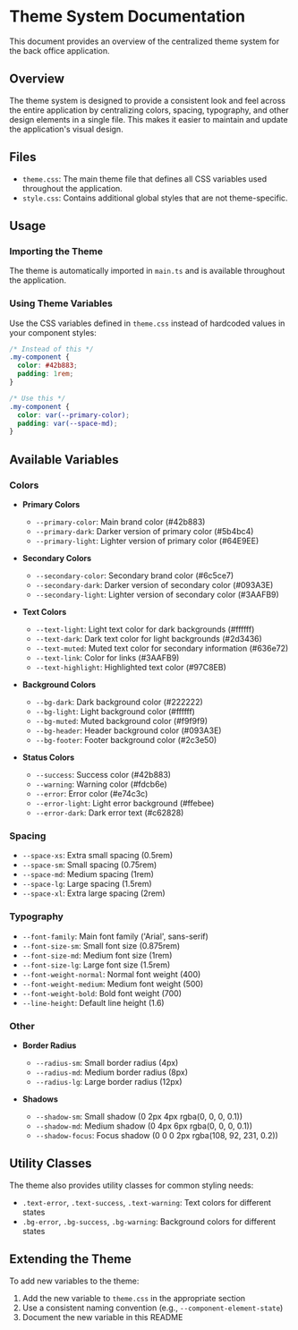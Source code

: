 # Theme System Documentation

This document provides an overview of the centralized theme system for the back office application.

## Overview

The theme system is designed to provide a consistent look and feel across the entire application by centralizing colors, spacing, typography, and other design elements in a single file. This makes it easier to maintain and update the application's visual design.

## Files

- `theme.css`: The main theme file that defines all CSS variables used throughout the application.
- `style.css`: Contains additional global styles that are not theme-specific.

## Usage

### Importing the Theme

The theme is automatically imported in `main.ts` and is available throughout the application.

### Using Theme Variables

Use the CSS variables defined in `theme.css` instead of hardcoded values in your component styles:

```css
/* Instead of this */
.my-component {
  color: #42b883;
  padding: 1rem;
}

/* Use this */
.my-component {
  color: var(--primary-color);
  padding: var(--space-md);
}
```

## Available Variables

### Colors

- **Primary Colors**
  - `--primary-color`: Main brand color (#42b883)
  - `--primary-dark`: Darker version of primary color (#5b4bc4)
  - `--primary-light`: Lighter version of primary color (#64E9EE)

- **Secondary Colors**
  - `--secondary-color`: Secondary brand color (#6c5ce7)
  - `--secondary-dark`: Darker version of secondary color (#093A3E)
  - `--secondary-light`: Lighter version of secondary color (#3AAFB9)

- **Text Colors**
  - `--text-light`: Light text color for dark backgrounds (#ffffff)
  - `--text-dark`: Dark text color for light backgrounds (#2d3436)
  - `--text-muted`: Muted text color for secondary information (#636e72)
  - `--text-link`: Color for links (#3AAFB9)
  - `--text-highlight`: Highlighted text color (#97C8EB)

- **Background Colors**
  - `--bg-dark`: Dark background color (#222222)
  - `--bg-light`: Light background color (#ffffff)
  - `--bg-muted`: Muted background color (#f9f9f9)
  - `--bg-header`: Header background color (#093A3E)
  - `--bg-footer`: Footer background color (#2c3e50)

- **Status Colors**
  - `--success`: Success color (#42b883)
  - `--warning`: Warning color (#fdcb6e)
  - `--error`: Error color (#e74c3c)
  - `--error-light`: Light error background (#ffebee)
  - `--error-dark`: Dark error text (#c62828)

### Spacing

- `--space-xs`: Extra small spacing (0.5rem)
- `--space-sm`: Small spacing (0.75rem)
- `--space-md`: Medium spacing (1rem)
- `--space-lg`: Large spacing (1.5rem)
- `--space-xl`: Extra large spacing (2rem)

### Typography

- `--font-family`: Main font family ('Arial', sans-serif)
- `--font-size-sm`: Small font size (0.875rem)
- `--font-size-md`: Medium font size (1rem)
- `--font-size-lg`: Large font size (1.5rem)
- `--font-weight-normal`: Normal font weight (400)
- `--font-weight-medium`: Medium font weight (500)
- `--font-weight-bold`: Bold font weight (700)
- `--line-height`: Default line height (1.6)

### Other

- **Border Radius**
  - `--radius-sm`: Small border radius (4px)
  - `--radius-md`: Medium border radius (8px)
  - `--radius-lg`: Large border radius (12px)

- **Shadows**
  - `--shadow-sm`: Small shadow (0 2px 4px rgba(0, 0, 0, 0.1))
  - `--shadow-md`: Medium shadow (0 4px 6px rgba(0, 0, 0, 0.1))
  - `--shadow-focus`: Focus shadow (0 0 0 2px rgba(108, 92, 231, 0.2))

## Utility Classes

The theme also provides utility classes for common styling needs:

- `.text-error`, `.text-success`, `.text-warning`: Text colors for different states
- `.bg-error`, `.bg-success`, `.bg-warning`: Background colors for different states

## Extending the Theme

To add new variables to the theme:

1. Add the new variable to `theme.css` in the appropriate section
2. Use a consistent naming convention (e.g., `--component-element-state`)
3. Document the new variable in this README